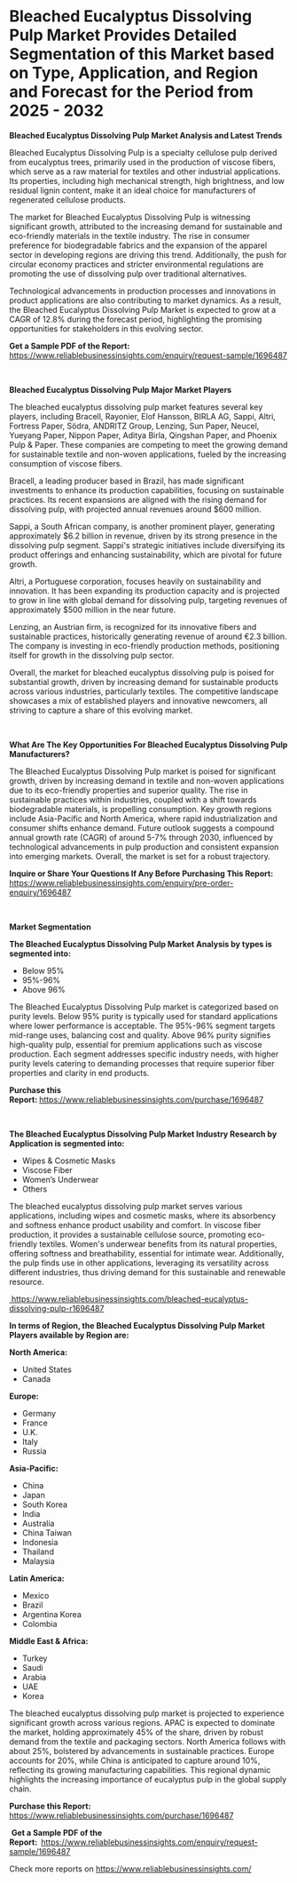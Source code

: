 <p><h1>Bleached Eucalyptus Dissolving Pulp Market Provides Detailed Segmentation of this Market based on Type, Application, and Region and Forecast for the Period from 2025 - 2032</h1></p><p><strong>Bleached Eucalyptus Dissolving Pulp Market Analysis and Latest Trends</strong></p>
<p><p>Bleached Eucalyptus Dissolving Pulp is a specialty cellulose pulp derived from eucalyptus trees, primarily used in the production of viscose fibers, which serve as a raw material for textiles and other industrial applications. Its properties, including high mechanical strength, high brightness, and low residual lignin content, make it an ideal choice for manufacturers of regenerated cellulose products.</p><p>The market for Bleached Eucalyptus Dissolving Pulp is witnessing significant growth, attributed to the increasing demand for sustainable and eco-friendly materials in the textile industry. The rise in consumer preference for biodegradable fabrics and the expansion of the apparel sector in developing regions are driving this trend. Additionally, the push for circular economy practices and stricter environmental regulations are promoting the use of dissolving pulp over traditional alternatives.</p><p>Technological advancements in production processes and innovations in product applications are also contributing to market dynamics. As a result, the Bleached Eucalyptus Dissolving Pulp Market is expected to grow at a CAGR of 12.8% during the forecast period, highlighting the promising opportunities for stakeholders in this evolving sector.</p></p>
<p><strong>Get a Sample PDF of the Report:&nbsp;</strong> <a href="https://www.reliablebusinessinsights.com/enquiry/request-sample/1696487?utm_campaign=1950&utm_medium=2&utm_source=Github&utm_content=ia&utm_term=08012025&utm_id=bleached-eucalyptus-dissolving-pulp">https://www.reliablebusinessinsights.com/enquiry/request-sample/1696487</a></p>
<p>&nbsp;</p>
<p><strong>Bleached Eucalyptus Dissolving Pulp Major Market Players</strong></p>
<p><p>The bleached eucalyptus dissolving pulp market features several key players, including Bracell, Rayonier, Elof Hansson, BIRLA AG, Sappi, Altri, Fortress Paper, Södra, ANDRITZ Group, Lenzing, Sun Paper, Neucel, Yueyang Paper, Nippon Paper, Aditya Birla, Qingshan Paper, and Phoenix Pulp & Paper. These companies are competing to meet the growing demand for sustainable textile and non-woven applications, fueled by the increasing consumption of viscose fibers.</p><p>Bracell, a leading producer based in Brazil, has made significant investments to enhance its production capabilities, focusing on sustainable practices. Its recent expansions are aligned with the rising demand for dissolving pulp, with projected annual revenues around $600 million.</p><p>Sappi, a South African company, is another prominent player, generating approximately $6.2 billion in revenue, driven by its strong presence in the dissolving pulp segment. Sappi's strategic initiatives include diversifying its product offerings and enhancing sustainability, which are pivotal for future growth.</p><p>Altri, a Portuguese corporation, focuses heavily on sustainability and innovation. It has been expanding its production capacity and is projected to grow in line with global demand for dissolving pulp, targeting revenues of approximately $500 million in the near future.</p><p>Lenzing, an Austrian firm, is recognized for its innovative fibers and sustainable practices, historically generating revenue of around €2.3 billion. The company is investing in eco-friendly production methods, positioning itself for growth in the dissolving pulp sector.</p><p>Overall, the market for bleached eucalyptus dissolving pulp is poised for substantial growth, driven by increasing demand for sustainable products across various industries, particularly textiles. The competitive landscape showcases a mix of established players and innovative newcomers, all striving to capture a share of this evolving market.</p></p>
<p>&nbsp;</p>
<p><strong>What Are The Key Opportunities For Bleached Eucalyptus Dissolving Pulp Manufacturers?</strong></p>
<p><p>The Bleached Eucalyptus Dissolving Pulp market is poised for significant growth, driven by increasing demand in textile and non-woven applications due to its eco-friendly properties and superior quality. The rise in sustainable practices within industries, coupled with a shift towards biodegradable materials, is propelling consumption. Key growth regions include Asia-Pacific and North America, where rapid industrialization and consumer shifts enhance demand. Future outlook suggests a compound annual growth rate (CAGR) of around 5-7% through 2030, influenced by technological advancements in pulp production and consistent expansion into emerging markets. Overall, the market is set for a robust trajectory.</p></p>
<p><strong>Inquire or Share Your Questions If Any Before Purchasing This Report:</strong> <a href="https://www.reliablebusinessinsights.com/enquiry/pre-order-enquiry/1696487?utm_campaign=1950&utm_medium=2&utm_source=Github&utm_content=ia&utm_term=08012025&utm_id=bleached-eucalyptus-dissolving-pulp">https://www.reliablebusinessinsights.com/enquiry/pre-order-enquiry/1696487</a></p>
<p>&nbsp;</p>
<p><strong>Market Segmentation</strong></p>
<p><strong>The Bleached Eucalyptus Dissolving Pulp Market Analysis by types is segmented into:</strong></p>
<p><ul><li>Below 95%</li><li>95%-96%</li><li>Above 96%</li></ul></p>
<p><p>The Bleached Eucalyptus Dissolving Pulp market is categorized based on purity levels. Below 95% purity is typically used for standard applications where lower performance is acceptable. The 95%-96% segment targets mid-range uses, balancing cost and quality. Above 96% purity signifies high-quality pulp, essential for premium applications such as viscose production. Each segment addresses specific industry needs, with higher purity levels catering to demanding processes that require superior fiber properties and clarity in end products.</p></p>
<p><strong>Purchase this Report:&nbsp;</strong><a href="https://www.reliablebusinessinsights.com/purchase/1696487?utm_campaign=1950&utm_medium=2&utm_source=Github&utm_content=ia&utm_term=08012025&utm_id=bleached-eucalyptus-dissolving-pulp">https://www.reliablebusinessinsights.com/purchase/1696487</a></p>
<p>&nbsp;</p>
<p><strong>The Bleached Eucalyptus Dissolving Pulp Market Industry Research by Application is segmented into:</strong></p>
<p><ul><li>Wipes & Cosmetic Masks</li><li>Viscose Fiber</li><li>Women’s Underwear</li><li>Others</li></ul></p>
<p><p>The bleached eucalyptus dissolving pulp market serves various applications, including wipes and cosmetic masks, where its absorbency and softness enhance product usability and comfort. In viscose fiber production, it provides a sustainable cellulose source, promoting eco-friendly textiles. Women's underwear benefits from its natural properties, offering softness and breathability, essential for intimate wear. Additionally, the pulp finds use in other applications, leveraging its versatility across different industries, thus driving demand for this sustainable and renewable resource.</p></p>
<p><a href="https://www.reliablebusinessinsights.com/bleached-eucalyptus-dissolving-pulp-r1696487?utm_campaign=1950&utm_medium=2&utm_source=Github&utm_content=ia&utm_term=08012025&utm_id=bleached-eucalyptus-dissolving-pulp">&nbsp;https://www.reliablebusinessinsights.com/bleached-eucalyptus-dissolving-pulp-r1696487</a></p>
<p><strong>In terms of Region, the Bleached Eucalyptus Dissolving Pulp Market Players available by Region are:</strong></p>
<p>
    <p> <strong> North America: </strong>
        <ul>
            <li>United States</li>
            <li>Canada</li>
        </ul>
        </p> 
    <p> <strong> Europe: </strong>
        <ul>
            <li>Germany</li>
            <li>France</li>
            <li>U.K.</li>
            <li>Italy</li>
            <li>Russia</li>
        </ul>
        </p> 
    <p> <strong> Asia-Pacific: </strong>
        <ul>
            <li>China</li>
            <li>Japan</li>
            <li>South Korea</li>
            <li>India</li>
            <li>Australia</li>
            <li>China Taiwan</li>
            <li>Indonesia</li>
            <li>Thailand</li>
            <li>Malaysia</li>
        </ul>
        </p> 
    <p> <strong> Latin America: </strong>
        <ul>
            <li>Mexico</li>
            <li>Brazil</li>
            <li>Argentina Korea</li>
            <li>Colombia</li>
        </ul>
        </p> 
    <p> <strong> Middle East & Africa: </strong>
        <ul>
            <li>Turkey</li>
            <li>Saudi</li>
            <li>Arabia</li>
            <li>UAE</li>
            <li>Korea</li>
        </ul>
    </p>
    </p>
<p><p>The bleached eucalyptus dissolving pulp market is projected to experience significant growth across various regions. APAC is expected to dominate the market, holding approximately 45% of the share, driven by robust demand from the textile and packaging sectors. North America follows with about 25%, bolstered by advancements in sustainable practices. Europe accounts for 20%, while China is anticipated to capture around 10%, reflecting its growing manufacturing capabilities. This regional dynamic highlights the increasing importance of eucalyptus pulp in the global supply chain.</p></p>
<p><strong>Purchase this Report: </strong><a href="https://www.reliablebusinessinsights.com/purchase/1696487?utm_campaign=1950&utm_medium=2&utm_source=Github&utm_content=ia&utm_term=08012025&utm_id=bleached-eucalyptus-dissolving-pulp">https://www.reliablebusinessinsights.com/purchase/1696487</a></p>
<p>&nbsp;<strong>Get a Sample PDF of the Report:&nbsp;&nbsp;</strong><a href="https://www.reliablebusinessinsights.com/enquiry/request-sample/1696487?utm_campaign=1950&utm_medium=2&utm_source=Github&utm_content=ia&utm_term=08012025&utm_id=bleached-eucalyptus-dissolving-pulp">https://www.reliablebusinessinsights.com/enquiry/request-sample/1696487</a></p>
<p><strong></strong></p>
<p>Check more reports on <a href="https://www.reliablebusinessinsights.com/?utm_campaign=1950&utm_medium=2&utm_source=Github&utm_content=ia&utm_term=08012025&utm_id=bleached-eucalyptus-dissolving-pulp">https://www.reliablebusinessinsights.com/</a></p>
